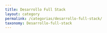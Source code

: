 ```yaml
---
title: Desarrollo Full Stack
layout: category
permalink: /categorias/desarrollo-full-stack/
taxonomy: Desarrollo-full-stack
---
```

